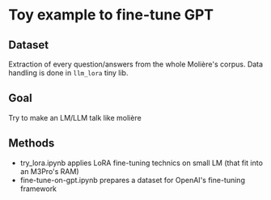 # Toy example to fine-tune GPT

## Dataset
Extraction of every question/answers from the whole Molière's corpus. 
Data handling is done in `llm_lora` tiny lib.

## Goal 
Try to make an LM/LLM talk like molière

## Methods
- try_lora.ipynb applies LoRA fine-tuning technics on small LM (that fit into an M3Pro's RAM)
- fine-tune-on-gpt.ipynb prepares a dataset for OpenAI's fine-tuning framework